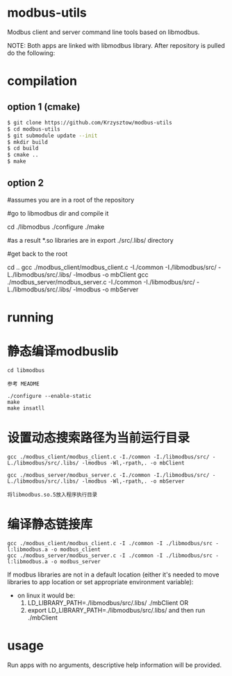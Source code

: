 modbus-utils
============

Modbus client and server command line tools based on libmodbus.

NOTE:
Both apps are linked with libmodbus library. After repository is pulled do the following:

compilation
===========

## option 1 (cmake)

```sh
$ git clone https://github.com/Krzysztow/modbus-utils
$ cd modbus-utils
$ git submodule update --init
$ mkdir build
$ cd build
$ cmake ..
$ make 
```

## option 2

#assumes you are in a root of the repository

#go to libmodbus dir and compile it

cd ./libmodbus
./configure
./make

#as a result *.so libraries are in export ./src/.libs/ directory

#get back to the root

cd ..
gcc ./modbus_client/modbus_client.c -I./common -I./libmodbus/src/ -L./libmodbus/src/.libs/ -lmodbus -o mbClient
gcc ./modbus_server/modbus_server.c -I./common -I./libmodbus/src/ -L./libmodbus/src/.libs/ -lmodbus -o mbServer

running
=======


# 静态编译modbuslib
```
cd libmodbus

参考 MEADME

./configure --enable-static
make
make insatll
```

# 设置动态搜索路径为当前运行目录
```
gcc ./modbus_client/modbus_client.c -I./common -I./libmodbus/src/ -L./libmodbus/src/.libs/ -lmodbus -Wl,-rpath,. -o mbClient

gcc ./modbus_server/modbus_server.c -I./common -I./libmodbus/src/ -L./libmodbus/src/.libs/ -lmodbus -Wl,-rpath,. -o mbServer

将libmodbus.so.5放入程序执行目录
```

# 编译静态链接库
```
gcc ./modbus_client/modbus_client.c -I ./common -I ./libmodbus/src -l:libmodbus.a -o modbus_client
gcc ./modbus_server/modbus_server.c -I ./common -I ./libmodbus/src -l:libmodbus.a -o modbus_server
```

If modbus libraries are not in a default location (either it's needed to move libraries to app location or set
appropriate environment variable):
- on linux it would be:
  1) LD_LIBRARY_PATH=./libmodbus/src/.libs/ ./mbClient OR
  2) export LD_LIBRARY_PATH=./libmodbus/src/.libs/ and then run ./mbClient

usage
=====

Run apps with no arguments, descriptive help information will be provided.
